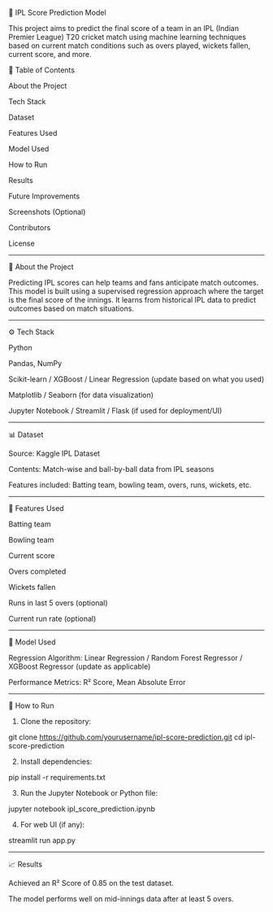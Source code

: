 🏏 IPL Score Prediction Model

This project aims to predict the final score of a team in an IPL (Indian Premier League) T20 cricket match using machine learning techniques based on current match conditions such as overs played, wickets fallen, current score, and more.

📌 Table of Contents

About the Project

Tech Stack

Dataset

Features Used

Model Used

How to Run

Results

Future Improvements

Screenshots (Optional)

Contributors

License



---

📖 About the Project

Predicting IPL scores can help teams and fans anticipate match outcomes. This model is built using a supervised regression approach where the target is the final score of the innings. It learns from historical IPL data to predict outcomes based on match situations.


---

⚙ Tech Stack

Python

Pandas, NumPy

Scikit-learn / XGBoost / Linear Regression (update based on what you used)

Matplotlib / Seaborn (for data visualization)

Jupyter Notebook / Streamlit / Flask (if used for deployment/UI)



---

📊 Dataset

Source: Kaggle IPL Dataset

Contents: Match-wise and ball-by-ball data from IPL seasons

Features included: Batting team, bowling team, overs, runs, wickets, etc.



---

📌 Features Used

Batting team

Bowling team

Current score

Overs completed

Wickets fallen

Runs in last 5 overs (optional)

Current run rate (optional)



---

🤖 Model Used

Regression Algorithm: Linear Regression / Random Forest Regressor / XGBoost Regressor (update as applicable)

Performance Metrics: R² Score, Mean Absolute Error



---

🚀 How to Run

1. Clone the repository:

git clone https://github.com/yourusername/ipl-score-prediction.git
cd ipl-score-prediction


2. Install dependencies:

pip install -r requirements.txt


3. Run the Jupyter Notebook or Python file:

jupyter notebook ipl_score_prediction.ipynb


4. For web UI (if any):

streamlit run app.py




---

📈 Results

Achieved an R² Score of 0.85 on the test dataset.

The model performs well on mid-innings data after at least 5 overs.
